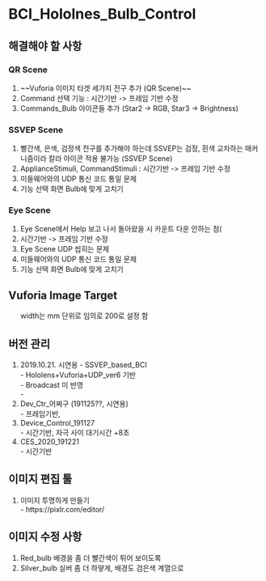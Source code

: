 # BCI_Hololnes_Bulb_Control

## 해결해야 할 사항
### QR Scene
<ol>
  <li> ~~Vuforia 이미지 타겟 세가지 전구 추가 (QR Scene)~~ </li>
  
  <li> Command 선택 기능 : 시간기반 -> 프레임 기반 수정</li>
  <li> Commands_Bulb 아이콘들 추가 (Star2 -> RGB, Star3 -> Brightness) </li>

</ol>

### SSVEP Scene
<ol>
  <li> 빨간색, 은색, 검정색 전구를 추가해야 하는데 SSVEP는 검정, 흰색 교차하는 매커니즘이라 칼라 아이콘 적용 불가능 (SSVEP Scene) </li>
  <li> ApplianceStimuli, CommandStimuli : 시간기반 -> 프레임 기반 수정</li>
  <li> 미들웨어와의 UDP 통신 코드 통일 문제</li>
  <li> 기능 선택 화면 Bulb에 맞게 고치기</li>
</ol>

### Eye Scene
<ol>
  <li> Eye Scene에서 Help 보고 나서 돌아왔을 시 카운트 다운 안하는 점(</li>
  <li> 시간기반 -> 프레임 기반 수정</li>
  <li> Eye Scene UDP 씹히는 문제</li>
  <li> 미들웨어와의 UDP 통신 코드 통일 문제</li>
  <li> 기능 선택 화면 Bulb에 맞게 고치기</li>
</ol>

## Vuforia Image Target
<ul>
  width는 mm 단위로 임의로 200로 설정 함
</ul>

## 버전 관리
<ol>
  <li> 2019.10.21. 시연용 - SSVEP_based_BCI <br>
    - Hololens+Vuforia+UDP_ver6 기반 <br>
    - Broadcast 미 반영 <br>
    - 
  </li>
  <li> Dev_Ctr_어쩌구 (191125??, 시연용)<br>
    - 프레임기반, 
  </li>
  <li> Device_Control_191127 <br>
    - 시간기반, 자극 사이 대기시간 +8초
  </li>
  <li> CES_2020_191221 <br>
    - 시간기반
  </li>
</ol>

## 이미지 편집 툴
<ol>
  <li> 이미지 투명하게 만들기 <br>
    - https://pixlr.com/editor/
  </li>
</ol>

## 이미지 수정 사항
<ol>
  <li> Red_bulb 배경을 좀 더 빨간색이 튀어 보이도록 </li>
  <li> Silver_bulb 실버 좀 더 하얗게, 배경도 검은색 계열으로 </li>
